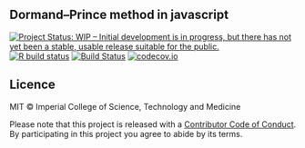 ## Dormand–Prince method in javascript

[![Project Status: WIP – Initial development is in progress, but there has not yet been a stable, usable release suitable for the public.](https://www.repostatus.org/badges/latest/wip.svg)](https://www.repostatus.org/#wip)
[![R build status](https://github.com/mrc-ide/dopri-js/workflows/ci/badge.svg)](https://github.com/mrc-ide/dopri-js/actions)
[![Build Status](https://travis-ci.org/mrc-ide/dopri-js.svg?branch=master )](https://travis-ci.org/mrc-ide/dopri-js)
[![codecov.io](https://codecov.io/github/mrc-ide/dopri-js/coverage.svg?branch=master)](https://codecov.io/github/mrc-ide/dopri-js?branch=master)

## Licence

MIT © Imperial College of Science, Technology and Medicine

Please note that this project is released with a [Contributor Code of Conduct](CONDUCT.md). By participating in this project you agree to abide by its terms.
